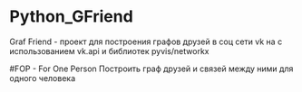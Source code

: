 # Python_GFriend
Graf Friend - проект для построения графов друзей в соц сети vk на с использованием vk.api и библиотек pyvis/networkx

#FOP - For One Person
Построить граф друзей и связей между ними для одного человека

